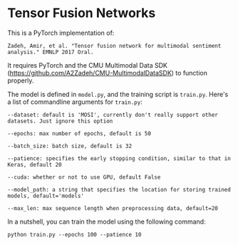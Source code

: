 # Tensor Fusion Networks
This is a PyTorch implementation of:

`Zadeh, Amir, et al. "Tensor fusion network for multimodal sentiment analysis." EMNLP 2017 Oral.`

It requires PyTorch and the CMU Multimodal Data SDK (https://github.com/A2Zadeh/CMU-MultimodalDataSDK) 
to function properly.

The model is defined in `model.py`, and the training script is `train.py`.
Here's a list of commandline arguments for `train.py`:


```
--dataset: default is 'MOSI', currently don't really support other datasets. Just ignore this option

--epochs: max number of epochs, default is 50

--batch_size: batch size, default is 32

--patience: specifies the early stopping condition, similar to that in Keras, default 20

--cuda: whether or not to use GPU, default False

--model_path: a string that specifies the location for storing trained models, default='models'

--max_len: max sequence length when preprocessing data, default=20
```

In a nutshell, you can train the model using the following command:

```
python train.py --epochs 100 --patience 10
```
